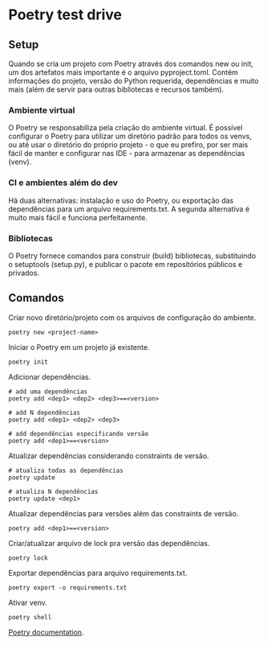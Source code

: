 # Poetry test drive

## Setup

Quando se cria um projeto com Poetry através dos comandos new ou init, um dos artefatos mais importante é o arquivo pyproject.toml. Contém informações do projeto, versão do Python requerida, dependências e muito mais (além de servir para outras bibliotecas e recursos também).

### Ambiente virtual

O Poetry se responsabiliza pela criação do ambiente virtual. É possível configurar o Poetry para utilizar um diretório padrão para todos os venvs, ou até usar o diretório do próprio projeto - o que eu prefiro, por ser mais fácil de manter e configurar nas IDE - para armazenar as dependências (venv).

### CI e ambientes além do dev

Há duas alternativas: instalação e uso do Poetry, ou exportação das dependências para um arquivo requirements.txt. A segunda alternativa é muito mais fácil e funciona perfeitamente.

### Bibliotecas

O Poetry fornece comandos para construir (build) bibliotecas, substituindo o setuptools (setup.py), e publicar o pacote em repositórios públicos e privados. 

## Comandos

Criar novo diretório/projeto com os arquivos de configuração do ambiente.

```
poetry new <project-name>
```

Iniciar o Poetry em um projeto já existente. 

```
poetry init
```

Adicionar dependências.

```
# add uma dependências
poetry add <dep1> <dep2> <dep3>==<version>

# add N dependências
poetry add <dep1> <dep2> <dep3>

# add dependências especificando versão
poetry add <dep1>==<version>
```

Atualizar dependências considerando constraints de versão.

```
# atualiza todas as dependências
poetry update

# atualiza N dependências
poetry update <dep1>
```

Atualizar dependências para versões além das constraints de versão.

```
poetry add <dep1>==<version>
```

Criar/atualizar arquivo de lock pra versão das dependências.

```
poetry lock
```

Exportar dependências para arquivo requirements.txt.

```
poetry export -o requirements.txt
```

Ativar venv.

```
poetry shell
```

[Poetry documentation](https://python-poetry.org/docs).

